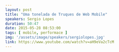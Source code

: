 ```yaml
---
layout: post
title: "Uma tonelada de Truques de Web Mobile"
speakers: Sergio Lopes
duration: 50:47
date: 2015-05-28 08:53:00
tags: [ mobile, performace ]
img: '/assets/image/speakers/sergiolopes.jpg'
link: https://www.youtube.com/watch?v=aH9eVa2cTcM
---
```

